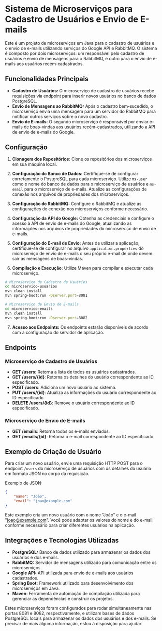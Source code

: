 # Sistema de Microserviços para Cadastro de Usuários e Envio de E-mails

Este é um projeto de microserviços em Java para o cadastro de usuários e o envio de e-mails utilizando serviços do Google API e RabbitMQ. O sistema é composto por dois microserviços: um responsável pelo cadastro de usuários e envio de mensagens para o RabbitMQ, e outro para o envio de e-mails aos usuários recém-cadastrados.

## Funcionalidades Principais

- **Cadastro de Usuários:** O microserviço de cadastro de usuários recebe requisições via endpoint para inserir novos usuários no banco de dados PostgreSQL.
- **Envio de Mensagens ao RabbitMQ:** Após o cadastro bem-sucedido, o microserviço envia uma mensagem para um servidor do RabbitMQ para notificar outros serviços sobre o novo cadastro.
- **Envio de E-mails:** O segundo microserviço é responsável por enviar e-mails de boas-vindas aos usuários recém-cadastrados, utilizando a API de envio de e-mails do Google.

## Configuração

1. **Clonagem dos Repositórios:** Clone os repositórios dos microserviços em sua máquina local.

2. **Configuração do Banco de Dados:** Certifique-se de configurar corretamente o PostgreSQL para cada microserviço. Utilize `ms-user` como o nome do banco de dados para o microserviço de usuários e `ms-email` para o microserviço de e-mails. Atualize as configurações de conexão nos arquivos de propriedades dos microserviços.

3. **Configuração do RabbitMQ:** Configure o RabbitMQ e atualize as configurações de conexão nos microserviços conforme necessário.

4. **Configuração da API do Google:** Obtenha as credenciais e configure o acesso à API de envio de e-mails do Google, atualizando as informações nos arquivos de propriedades do microserviço de envio de e-mails.

5. **Configuração do E-mail de Envio:** Antes de utilizar a aplicação, certifique-se de configurar no arquivo `application.properties` do microserviço de envio de e-mails o seu próprio e-mail de onde devem sair as mensagens de boas-vindas.

6. **Compilação e Execução:** Utilize Maven para compilar e executar cada microserviço.

```bash
# Microserviço de Cadastro de Usuários
cd microservico-usuarios
mvn clean install
mvn spring-boot:run -Dserver.port=8081

# Microserviço de Envio de E-mails
cd microservico-emails
mvn clean install
mvn spring-boot:run -Dserver.port=8082
```

7. **Acesso aos Endpoints:** Os endpoints estarão disponíveis de acordo com a configuração do servidor de aplicação.

## Endpoints

### Microserviço de Cadastro de Usuários

- **GET /users**: Retorna a lista de todos os usuários cadastrados.
- **GET /users/{id}**: Retorna os detalhes do usuário correspondente ao ID especificado.
- **POST /users**: Adiciona um novo usuário ao sistema.
- **PUT /users/{id}**: Atualiza as informações do usuário correspondente ao ID especificado.
- **DELETE /users/{id}**: Remove o usuário correspondente ao ID especificado.

### Microserviço de Envio de E-mails

- **GET /emails**: Retorna todos os e-mails enviados.
- **GET /emails/{id}**: Retorna o e-mail correspondente ao ID especificado.

## Exemplo de Criação de Usuário

Para criar um novo usuário, envie uma requisição HTTP POST para o endpoint `/users` do microserviço de usuários com os detalhes do usuário em formato JSON no corpo da requisição.

Exemplo de JSON:

```json
{
    "name": "João",
    "email": "joao@example.com"
}
```

Este exemplo cria um novo usuário com o nome "João" e o e-mail "joao@example.com". Você pode adaptar os valores do nome e do e-mail conforme necessário para criar diferentes usuários na aplicação.

## Integrações e Tecnologias Utilizadas

- **PostgreSQL:** Banco de dados utilizado para armazenar os dados dos usuários e dos e-mails.
- **RabbitMQ:** Servidor de mensagens utilizado para comunicação entre os microserviços.
- **Google API:** API utilizada para envio de e-mails aos usuários cadastrados.
- **Spring Boot:** Framework utilizado para desenvolvimento dos microserviços em Java.
- **Maven:** Ferramenta de automação de compilação utilizada para gerenciar as dependências e construir os projetos.

Estes microserviços foram configurados para rodar simultaneamente nas portas 8081 e 8082, respectivamente, e utilizam bases de dados PostgreSQL locais para armazenar os dados dos usuários e dos e-mails. Se precisar de mais alguma informação, estou à disposição para ajudar!

